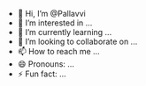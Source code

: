 - 👋 Hi, I’m @Pallavvi
- 👀 I’m interested in ...
- 🌱 I’m currently learning ...
- 💞️ I’m looking to collaborate on ...
- 📫 How to reach me ...
- 😄 Pronouns: ...
- ⚡ Fun fact: ...

<!---
Pallavvi/Pallavvi is a ✨ special ✨ repository because its `README.md` (this file) appears on your GitHub profile.
You can click the Preview link to take a look at your changes.
--->
